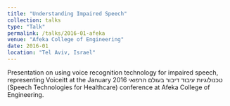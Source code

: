 ```yaml
---
title: "Understanding Impaired Speech"
collection: talks
type: "Talk"
permalink: /talks/2016-01-afeka
venue: "Afeka College of Engineering"
date: 2016-01
location: "Tel Aviv, Israel"
---
```


Presentation on using voice recognition technology for impaired speech, representing Voiceitt at the January 2016 טכנולוגיות עיבוד דיבור בעולם הרפואי (Speech Technologies for Healthcare) conference at Afeka College of Engineering.